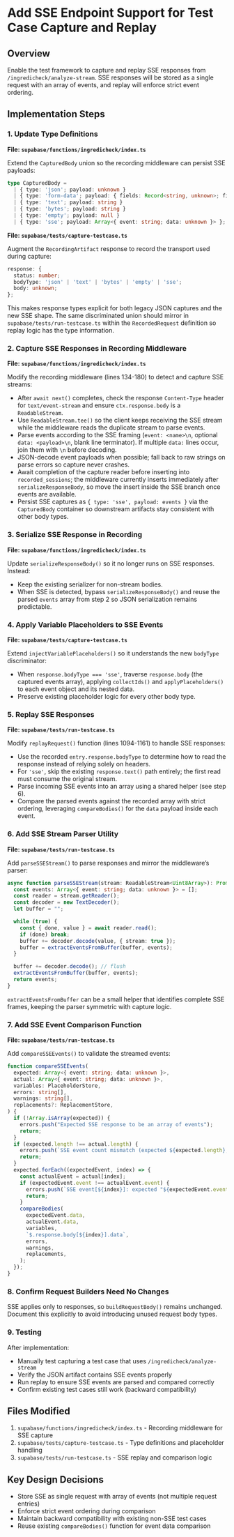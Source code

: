 # Add SSE Endpoint Support for Test Case Capture and Replay

## Overview

Enable the test framework to capture and replay SSE responses from `/ingredicheck/analyze-stream`. SSE responses will be stored as a single request with an array of events, and replay will enforce strict event ordering.

## Implementation Steps

### 1. Update Type Definitions

**File: `supabase/functions/ingredicheck/index.ts`**

Extend the `CapturedBody` union so the recording middleware can persist SSE payloads:

```typescript
type CapturedBody =
  | { type: 'json'; payload: unknown }
  | { type: 'form-data'; payload: { fields: Record<string, unknown>; files: Array<Record<string, unknown>> } }
  | { type: 'text'; payload: string }
  | { type: 'bytes'; payload: string }
  | { type: 'empty'; payload: null }
  | { type: 'sse'; payload: Array<{ event: string; data: unknown }> };  // NEW
```

**File: `supabase/tests/capture-testcase.ts`**

Augment the `RecordingArtifact` response to record the transport used during capture:

```typescript
response: {
  status: number;
  bodyType: 'json' | 'text' | 'bytes' | 'empty' | 'sse';
  body: unknown;
};
```

This makes response types explicit for both legacy JSON captures and the new SSE shape. The same discriminated union should mirror in `supabase/tests/run-testcase.ts` within the `RecordedRequest` definition so replay logic has the type information.

### 2. Capture SSE Responses in Recording Middleware

**File: `supabase/functions/ingredicheck/index.ts`**

Modify the recording middleware (lines 134-180) to detect and capture SSE streams:

- After `await next()` completes, check the response `Content-Type` header for `text/event-stream` and ensure `ctx.response.body` is a `ReadableStream`.
- Use `ReadableStream.tee()` so the client keeps receiving the SSE stream while the middleware reads the duplicate stream to parse events.
- Parse events according to the SSE framing (`event: <name>\n`, optional `data: <payload>\n`, blank line terminator). If multiple `data:` lines occur, join them with `\n` before decoding.
- JSON-decode event payloads when possible; fall back to raw strings on parse errors so capture never crashes.
- Await completion of the capture reader before inserting into `recorded_sessions`; the middleware currently inserts immediately after `serializeResponseBody`, so move the insert inside the SSE branch once events are available.
- Persist SSE captures as `{ type: 'sse', payload: events }` via the `CapturedBody` container so downstream artifacts stay consistent with other body types.

### 3. Serialize SSE Response in Recording

**File: `supabase/functions/ingredicheck/index.ts`**

Update `serializeResponseBody()` so it no longer runs on SSE responses. Instead:

- Keep the existing serializer for non-stream bodies.
- When SSE is detected, bypass `serializeResponseBody()` and reuse the parsed `events` array from step 2 so JSON serialization remains predictable.

### 4. Apply Variable Placeholders to SSE Events

**File: `supabase/tests/capture-testcase.ts`**

Extend `injectVariablePlaceholders()` so it understands the new `bodyType` discriminator:

- When `response.bodyType === 'sse'`, traverse `response.body` (the captured events array), applying `collectIds()` and `applyPlaceholders()` to each event object and its nested data.
- Preserve existing placeholder logic for every other body type.

### 5. Replay SSE Responses

**File: `supabase/tests/run-testcase.ts`**

Modify `replayRequest()` function (lines 1094-1161) to handle SSE responses:

- Use the recorded `entry.response.bodyType` to determine how to read the response instead of relying solely on headers.
- For `'sse'`, skip the existing `response.text()` path entirely; the first read must consume the original stream.
- Parse incoming SSE events into an array using a shared helper (see step 6).
- Compare the parsed events against the recorded array with strict ordering, leveraging `compareBodies()` for the `data` payload inside each event.

### 6. Add SSE Stream Parser Utility

**File: `supabase/tests/run-testcase.ts`**

Add `parseSSEStream()` to parse responses and mirror the middleware’s parser:

```typescript
async function parseSSEStream(stream: ReadableStream<Uint8Array>): Promise<Array<{ event: string; data: unknown }>> {
  const events: Array<{ event: string; data: unknown }> = [];
  const reader = stream.getReader();
  const decoder = new TextDecoder();
  let buffer = "";

  while (true) {
    const { done, value } = await reader.read();
    if (done) break;
    buffer += decoder.decode(value, { stream: true });
    buffer = extractEventsFromBuffer(buffer, events);
  }

  buffer += decoder.decode(); // flush
  extractEventsFromBuffer(buffer, events);
  return events;
}
```

`extractEventsFromBuffer` can be a small helper that identifies complete SSE frames, keeping the parser symmetric with capture logic.

### 7. Add SSE Event Comparison Function

**File: `supabase/tests/run-testcase.ts`**

Add `compareSSEEvents()` to validate the streamed events:

```typescript
function compareSSEEvents(
  expected: Array<{ event: string; data: unknown }>,
  actual: Array<{ event: string; data: unknown }>,
  variables: PlaceholderStore,
  errors: string[],
  warnings: string[],
  replacements?: ReplacementStore,
) {
  if (!Array.isArray(expected)) {
    errors.push("Expected SSE response to be an array of events");
    return;
  }
  if (expected.length !== actual.length) {
    errors.push(`SSE event count mismatch (expected ${expected.length}, received ${actual.length})`);
    return;
  }
  expected.forEach((expectedEvent, index) => {
    const actualEvent = actual[index];
    if (expectedEvent.event !== actualEvent.event) {
      errors.push(`SSE event[${index}]: expected "${expectedEvent.event}" but received "${actualEvent.event}"`);
      return;
    }
    compareBodies(
      expectedEvent.data,
      actualEvent.data,
      variables,
      `$.response.body[${index}].data`,
      errors,
      warnings,
      replacements,
    );
  });
}
```

### 8. Confirm Request Builders Need No Changes

SSE applies only to responses, so `buildRequestBody()` remains unchanged. Document this explicitly to avoid introducing unused request body types.

### 9. Testing

After implementation:

- Manually test capturing a test case that uses `/ingredicheck/analyze-stream`
- Verify the JSON artifact contains SSE events properly
- Run replay to ensure SSE events are parsed and compared correctly
- Confirm existing test cases still work (backward compatibility)

## Files Modified

1. `supabase/functions/ingredicheck/index.ts` - Recording middleware for SSE capture
2. `supabase/tests/capture-testcase.ts` - Type definitions and placeholder handling
3. `supabase/tests/run-testcase.ts` - SSE replay and comparison logic

## Key Design Decisions

- Store SSE as single request with array of events (not multiple request entries)
- Enforce strict event ordering during comparison
- Maintain backward compatibility with existing non-SSE test cases
- Reuse existing `compareBodies()` function for event data comparison
